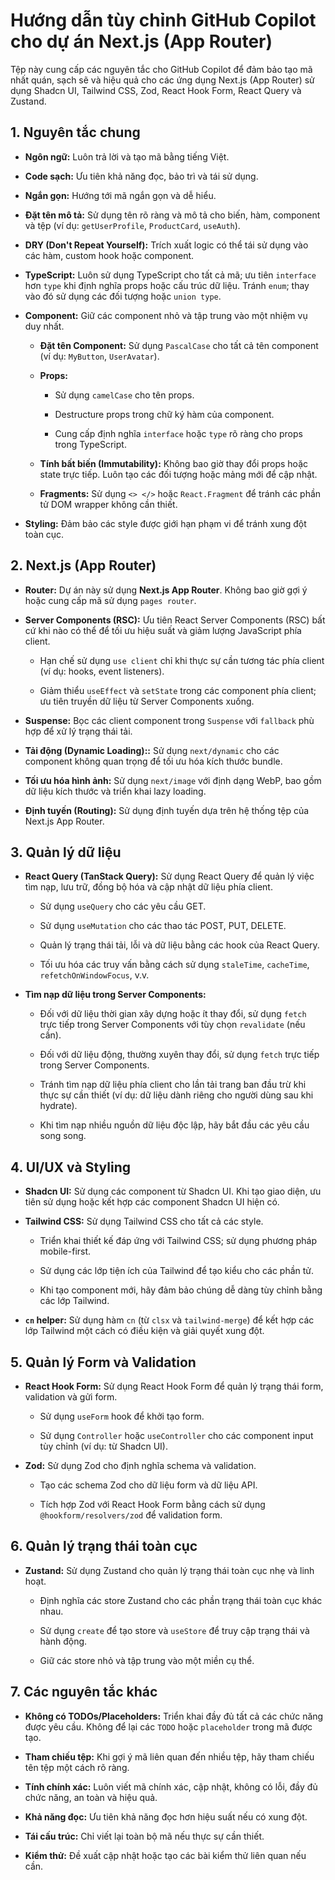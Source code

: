 # Hướng dẫn tùy chỉnh GitHub Copilot cho dự án Next.js (App Router)

Tệp này cung cấp các nguyên tắc cho GitHub Copilot để đảm bảo tạo mã nhất quán, sạch sẽ và hiệu quả cho các ứng dụng Next.js (App Router) sử dụng Shadcn UI, Tailwind CSS, Zod, React Hook Form, React Query và Zustand.

## 1. Nguyên tắc chung

- **Ngôn ngữ:** Luôn trả lời và tạo mã bằng tiếng Việt.

- **Code sạch:** Ưu tiên khả năng đọc, bảo trì và tái sử dụng.

- **Ngắn gọn:** Hướng tới mã ngắn gọn và dễ hiểu.

- **Đặt tên mô tả:** Sử dụng tên rõ ràng và mô tả cho biến, hàm, component và tệp (ví dụ: `getUserProfile`, `ProductCard`, `useAuth`).

- **DRY (Don't Repeat Yourself):** Trích xuất logic có thể tái sử dụng vào các hàm, custom hook hoặc component.

- **TypeScript:** Luôn sử dụng TypeScript cho tất cả mã; ưu tiên `interface` hơn `type` khi định nghĩa props hoặc cấu trúc dữ liệu. Tránh `enum`; thay vào đó sử dụng các đối tượng hoặc `union type`.

- **Component:** Giữ các component nhỏ và tập trung vào một nhiệm vụ duy nhất.
  - **Đặt tên Component:** Sử dụng `PascalCase` cho tất cả tên component (ví dụ: `MyButton`, `UserAvatar`).

  - **Props:**
    - Sử dụng `camelCase` cho tên props.

    - Destructure props trong chữ ký hàm của component.

    - Cung cấp định nghĩa `interface` hoặc `type` rõ ràng cho props trong TypeScript.

  - **Tính bất biến (Immutability):** Không bao giờ thay đổi props hoặc state trực tiếp. Luôn tạo các đối tượng hoặc mảng mới để cập nhật.

  - **Fragments:** Sử dụng `<> </>` hoặc `React.Fragment` để tránh các phần tử DOM wrapper không cần thiết.

- **Styling:** Đảm bảo các style được giới hạn phạm vi để tránh xung đột toàn cục.

## 2. Next.js (App Router)

- **Router:** Dự án này sử dụng **Next.js App Router**. Không bao giờ gợi ý hoặc cung cấp mã sử dụng `pages router`.

- **Server Components (RSC):** Ưu tiên React Server Components (RSC) bất cứ khi nào có thể để tối ưu hiệu suất và giảm lượng JavaScript phía client.
  - Hạn chế sử dụng `use client` chỉ khi thực sự cần tương tác phía client (ví dụ: hooks, event listeners).

  - Giảm thiểu `useEffect` và `setState` trong các component phía client; ưu tiên truyền dữ liệu từ Server Components xuống.

- **Suspense:** Bọc các client component trong `Suspense` với `fallback` phù hợp để xử lý trạng thái tải.

- **Tải động (Dynamic Loading)::** Sử dụng `next/dynamic` cho các component không quan trọng để tối ưu hóa kích thước bundle.

- **Tối ưu hóa hình ảnh:** Sử dụng `next/image` với định dạng WebP, bao gồm dữ liệu kích thước và triển khai lazy loading.

- **Định tuyến (Routing):** Sử dụng định tuyến dựa trên hệ thống tệp của Next.js App Router.

## 3. Quản lý dữ liệu

- **React Query (TanStack Query):** Sử dụng React Query để quản lý việc tìm nạp, lưu trữ, đồng bộ hóa và cập nhật dữ liệu phía client.
  - Sử dụng `useQuery` cho các yêu cầu GET.

  - Sử dụng `useMutation` cho các thao tác POST, PUT, DELETE.

  - Quản lý trạng thái tải, lỗi và dữ liệu bằng các hook của React Query.

  - Tối ưu hóa các truy vấn bằng cách sử dụng `staleTime`, `cacheTime`, `refetchOnWindowFocus`, v.v.

- **Tìm nạp dữ liệu trong Server Components:**
  - Đối với dữ liệu thời gian xây dựng hoặc ít thay đổi, sử dụng `fetch` trực tiếp trong Server Components với tùy chọn `revalidate` (nếu cần).

  - Đối với dữ liệu động, thường xuyên thay đổi, sử dụng `fetch` trực tiếp trong Server Components.

  - Tránh tìm nạp dữ liệu phía client cho lần tải trang ban đầu trừ khi thực sự cần thiết (ví dụ: dữ liệu dành riêng cho người dùng sau khi hydrate).

  - Khi tìm nạp nhiều nguồn dữ liệu độc lập, hãy bắt đầu các yêu cầu song song.

## 4. UI/UX và Styling

- **Shadcn UI:** Sử dụng các component từ Shadcn UI. Khi tạo giao diện, ưu tiên sử dụng hoặc kết hợp các component Shadcn UI hiện có.

- **Tailwind CSS:** Sử dụng Tailwind CSS cho tất cả các style.
  - Triển khai thiết kế đáp ứng với Tailwind CSS; sử dụng phương pháp mobile-first.

  - Sử dụng các lớp tiện ích của Tailwind để tạo kiểu cho các phần tử.

  - Khi tạo component mới, hãy đảm bảo chúng dễ dàng tùy chỉnh bằng các lớp Tailwind.

- **`cn` helper:** Sử dụng hàm `cn` (từ `clsx` và `tailwind-merge`) để kết hợp các lớp Tailwind một cách có điều kiện và giải quyết xung đột.

## 5. Quản lý Form và Validation

- **React Hook Form:** Sử dụng React Hook Form để quản lý trạng thái form, validation và gửi form.
  - Sử dụng `useForm` hook để khởi tạo form.

  - Sử dụng `Controller` hoặc `useController` cho các component input tùy chỉnh (ví dụ: từ Shadcn UI).

- **Zod:** Sử dụng Zod cho định nghĩa schema và validation.
  - Tạo các schema Zod cho dữ liệu form và dữ liệu API.

  - Tích hợp Zod với React Hook Form bằng cách sử dụng `@hookform/resolvers/zod` để validation form.

## 6. Quản lý trạng thái toàn cục

- **Zustand:** Sử dụng Zustand cho quản lý trạng thái toàn cục nhẹ và linh hoạt.
  - Định nghĩa các store Zustand cho các phần trạng thái toàn cục khác nhau.

  - Sử dụng `create` để tạo store và `useStore` để truy cập trạng thái và hành động.

  - Giữ các store nhỏ và tập trung vào một miền cụ thể.

## 7. Các nguyên tắc khác

- **Không có TODOs/Placeholders:** Triển khai đầy đủ tất cả các chức năng được yêu cầu. Không để lại các `TODO` hoặc `placeholder` trong mã được tạo.

- **Tham chiếu tệp:** Khi gợi ý mã liên quan đến nhiều tệp, hãy tham chiếu tên tệp một cách rõ ràng.

- **Tính chính xác:** Luôn viết mã chính xác, cập nhật, không có lỗi, đầy đủ chức năng, an toàn và hiệu quả.

- **Khả năng đọc:** Ưu tiên khả năng đọc hơn hiệu suất nếu có xung đột.

- **Tái cấu trúc:** Chỉ viết lại toàn bộ mã nếu thực sự cần thiết.

- **Kiểm thử:** Đề xuất cập nhật hoặc tạo các bài kiểm thử liên quan nếu cần.

